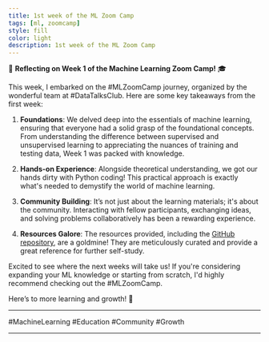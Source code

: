 ```yaml
---
title: 1st week of the ML Zoom Camp
tags: [ml, zoomcamp]
style: fill
color: light
description: 1st week of the ML Zoom Camp
---
```


🚀 **Reflecting on Week 1 of the Machine Learning Zoom Camp!** 🎓

This week, I embarked on the #MLZoomCamp journey, organized by the wonderful team at #DataTalksClub. Here are some key takeaways from the first week:

1. **Foundations**: We delved deep into the essentials of machine learning, ensuring that everyone had a solid grasp of the foundational concepts. From understanding the difference between supervised and unsupervised learning to appreciating the nuances of training and testing data, Week 1 was packed with knowledge.

2. **Hands-on Experience**: Alongside theoretical understanding, we got our hands dirty with Python coding! This practical approach is exactly what's needed to demystify the world of machine learning.

3. **Community Building**: It’s not just about the learning materials; it's about the community. Interacting with fellow participants, exchanging ideas, and solving problems collaboratively has been a rewarding experience.

4. **Resources Galore**: The resources provided, including the [GitHub repository](https://github.com/DataTalksClub/machine-learning-zoomcamp/tree/master/01-intro), are a goldmine! They are meticulously curated and provide a great reference for further self-study.

Excited to see where the next weeks will take us! If you're considering expanding your ML knowledge or starting from scratch, I'd highly recommend checking out the #MLZoomCamp.

Here’s to more learning and growth! 🌱

---

#MachineLearning #Education #Community #Growth

---